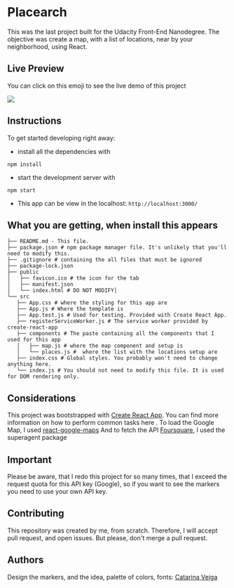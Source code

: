 # Placearch

This was the last project built for the Udacity Front-End Nanodegree. The objective was create a map, with a list of locations, near by your neighborhood, using React.

## Live Preview

You can click on this emoji to see the live demo of this project

<a href=""><img src="https://emojis.slackmojis.com/emojis/images/1471045859/870/mail.gif?1471045859"></a>

## Instructions
To get started developing right away:

* install all the dependencies with

`npm install`

* start the development server with

`npm start`

* This app can be view in the localhost: `http://localhost:3000/`

## What you are getting, when install this appears

````
├── README.md - This file.
├── package.json # npm package manager file. It's unlikely that you'll need to modify this.
├── .gitignore # containing the all files that must be ignored
├── package-lock.json
├── public
│   ├── favicon.ico # the icon for the tab
│   ├── manifest.json
│   └── index.html # DO NOT MODIFY│
└── src
   ├── App.css # where the styling for this app are
   ├── App.js # Where the template is
   ├── App.test.js # Used for testing. Provided with Create React App.
   ├── registerServiceWorker.js # The service worker provided by create-react-app
   ├── components # The paste containing all the components that I used for this app
   │   ├── map.js # where the map component and setup is
   │   └── places.js #  where the list with the locations setup are
   ├── index.css # Global styles. You probably won't need to change anything here.
   └── index.js # You should not need to modify this file. It is used for DOM rendering only.
````

## Considerations

This project was bootstrapped with <a href="">Create React App</a>. You can find more information on how to perform common tasks here .
To load the Google Map, I used <a href="">react-google-maps</a>
And to fetch the API <a href="">Foursquare</a>, I used the <a>superagent package</a>

## Important

Please be aware, that I redo this project for so many times, that I exceed the request quota for this API key (Google), so if you want to see the markers you need to use your own API key.

## Contributing

This repository was created by me, from scratch. Therefore, I will accept pull request, and open issues. But please, don't merge a pull request.

## Authors

Design the markers, and the idea, palette of colors, fonts: <a href="">Catarina Veiga</a>

